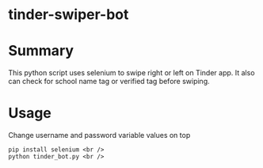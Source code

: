 # tinder-swiper-bot
# Summary
This python script uses selenium to swipe right or left on Tinder app. It also can check for school name tag or verified tag before swiping.
# Usage
Change username and password variable values on top <br />
```
pip install selenium <br />
python tinder_bot.py <br />
```
